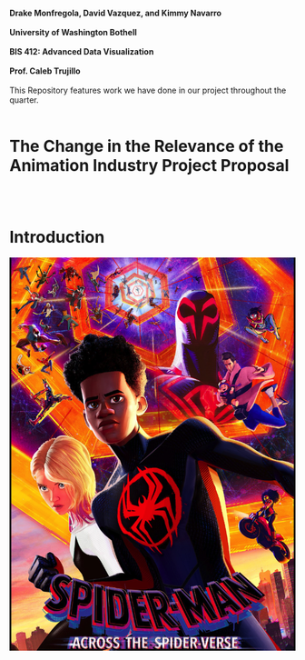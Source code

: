 
<b>
<br>Drake Monfregola, David Vazquez, and Kimmy Navarro</br>
<br>University of Washington Bothell</br>
<br>BIS 412: Advanced Data Visualization</br>
<br>Prof. Caleb Trujillo</br>
</b>
<br>This Repository features work we have done in our project throughout the quarter.</br><br>
<h1>The Change in the Relevance of the Animation Industry
Project Proposal</h1></br><br>
<h1>Introduction</h1>


<img src="images/spidey.png" alt="Across the Spiderverse Movie Poster 2023" >


